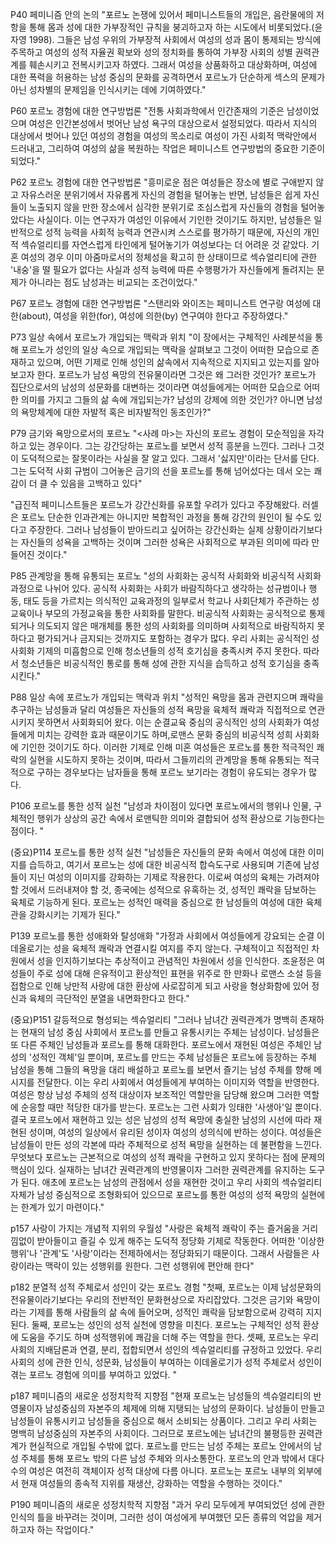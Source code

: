 P40 페미니즘 안의 논의
"포르노 논쟁에 있어서 페미니스트들의 개입은, 음란물에의 저항을 통해 몸과 성에 대한 가부장적인 규칙을 붕괴하고자 하는 시도에서 비롯되었다.(윤자영 1998). 그들은 남성 우위의 가부장적 사회에서 여성의 성과 몸이 통제되는 방식에 주목하고 여성의 성적 자율권 확보와 성의 정치화를 통하여 가부장 사회의 성별 권력관계를 훼손시키고 전복시키고자 하였다. 그래서 여성을 상품화하고 대상화하며, 여성에 대한 폭력을 허용하는 남성 중심의 문화를 공격하면서  포르노가 단순하게 섹스의 문제가 아닌 성차별의 문제임을 인식시키는 데에 기여하였다."

P60 포르노 경험에 대한 연구방법론
"전통 사회과학에서 인간존재의 기준은 남성이었으며 여성은 인간본성에서 벗어난 남성 욕구의 대상으로서 설정되었다. 따라서 지식의 대상에서 벗어나 있던 여성의 경험을 여성의 목소리로 여성이 가진 사회적 맥락안에서 드러내고, 그리하여 여성의 삶을 복원하는 작업은 페미니스트 연구방법의 중요한 기준이 되었다."

P62 포르노 경험에 대한 연구방법론
"흥미로운 점은 여성들은 장소에 별로 구애받지 않고 자유스러운 분위기에서 자유롭게 자신의 경험을 털어놓는 반면, 남성들은 쉽게 자신들이 노출되지 않을 만한 장소에서 심각한 분위기로 조심스럽게 자신들의 경험을 털어놓았다는 사실이다. 이는 연구자가 여성인 이유에서 기인한 것이기도 하지만, 남성들은 일반적으로 성적 능력을 사회적 능력과 연관시켜 스스로를 평가하기 때문에, 자신의 개인적 섹슈얼리티를 자연스럽게 타인에게 털어놓기가 여성보다는 더 어려운 것 같았다. 기혼 여성의 경우 이미 아줌마로서의 정체성을 확고히 한 상태이므로 섹슈얼리티에 관한 '내숭'을 떨 필요가 없다는 사실과 성적 능력에 따른 수행평가가 자신들에게 돌려지는 문제가 아니라는 점도 남성과는 비교되는 조건이었다."

P67 포르노 경험에 대한 연구방법론
"스탠리와 와이즈는 페미니스트 연구랑 여성에 대한(about), 여성을 위한(for), 여성에 의한(by) 연구여야 한다고 주장하였다."

P73 일상 속에서 포르노가 개입되는 맥락과 위치
"이 장에서는 구체적인 사례분석을 통해 포르노가 성인의 일상 속으로 개입되는 맥락을 살펴보고 그것이 어떠한 모습으로 존재하고 있으며, 어떤 기제로 인해 성인의 삶속에서 지속적으로 지지되고 있는지를 알아보고자 한다. 포르노가 남성 욕망의 전유물이라면 그것은 왜 그러한 것인가? 포르노가 집단으로서의 남성의 성문화를 대변하는 것이라면 여성들에게는 어떠한 모습으로 어떠한 의미를 가지고 그들의 삶 속에 개입되는가? 남성의 강제에 의한 것인가? 아니면 남성의 욕망체계에 대한 자발적 혹은 비자발적인 동조인가?"

P79 금기와 욕망으로서의 포르노
"<사례 마>는 자신의 포르노 경험이 모순적임을 자각하고 있는 경우이다. 그는 강간당하는 포르노를 보면서 성적 흥분을 느낀다. 그러나 그것이 도덕적으로는 잘못이라는 사실을 잘 알고 있다. 그래서 '싫지만'이라는 단서를 단다. 그는 도덕적 사회 규범이 그어놓은 금기의 선을 포르노를 통해 넘어섰다는 데서 오는 쾌감이 더 클 수 있음을 고백하고 있다"

"급진적 페미니스트들은 포르노가 강간신화를 유포할 우려가 있다고 주장해왔다. 러셀은 포르노 단순한 인과관계는 아니지만 복합적인 과정을 통해 강간의 원인이 될 수도 있다고 주장한다. 그러나 남성들이 받아드리고 싶어하는 강간신화는 실제 상황이라기보다는 자신들의 성욕을 고백하는 것이며 그러한 성욕은 사회적으로 부과된 의미에 따라 만들어진 것이다."

P85 관계망을 통해 유통되는 포르노
"성의 사회화는 공식적 사회화와 비공식적 사회화 과정으로 나뉘어 있다. 공식적 사회화는 사회가 바람직하다고 생각하는 성규범이나 행동, 태도 등을 가르치는 의식적인 교육과정의 일부로서 학교나 사회단체가 주관하는 성교육이나 부모의 가정교육을 통한 사회화를 말한다. 비공식적 사회화는 공식적으로 통제되거나 의도되지 않은 매개체를 통한 성의 사회화를 의미하며 사회적으로 바람직하지 못하다고 평가되거나 금지되는 것까지도 포함하는 경우가 많다. 우리 사회는 공식적인 성 사회화 기제의 미흡함으로 인해 청소년들의 성적 호기심을 충족시켜 주지 못한다. 따라서 청소년들은 비공식적인 통로를 통해 성에 관한 지식을 습득하고 성적 호기심을 충족시킨다."

P88 일상 속에 포르노가 개입되는 맥락과 위치
"성적인 욕망을 몸과 관련지으며 쾌락을 추구하는 남성들과 달리 여성들은 자신들의 성적 욕망을 육체적 쾌락과 직접적으로 연관시키지 못하면서 사회화되어 왔다. 이는 순결교육 중심의 공식적인 성의 사회화가 여성들에게 미치는 강력한 효과 때문이기도 하며,로맨스 문화 중심의 비공식적 성희 사회화에 기인한 것이기도 하다. 이러한 기제로 인해 미혼 여성들은 포르노를 통한 적극적인 쾌락의 실현을 시도하지 못하는 것이며, 따라서 그들끼리의 관계망을 통해 유통되는 적극적으로 구하는 경우보다는 남자들을 통해 포르노 보기라는 경험이 유도되는 경우가 많다.

P106 포르노를 통한 성적 실천
"남성과 차이점이 있다면 포르노에서의 행위나 인물, 구체적인 행위가 상상의 공간 속에서 로맨틱한 의미와 결합되어 성적 환상으로 기능한다는 점이다. "

(중요)P114 포르노를 통한 성적 실천
"남성들은 자신들의 문화 속에서 여성에 대한 이미지를 습득하고, 여기서 포르노는 성에 대한 비공식적 합슥도구로 사용되며 기존에 남성들이 지닌 여성의 이미지를 강화하는 기제로 작용한다. 이로써 여성의 육체는 가려져야 할 것에서 드러내져야 할 것, 종국에는 성적으로 유혹하는 것, 성적인 쾌락을 담보하는 육체로 기능하게 된다. 포르노는 성적인 매력을 중심으로 한 남성들의 여성에 대한 육체관을 강화시키는 기제가 된다."

P139 포르노를 통한 성애화와 탈성애화
"가정과 사회에서 여성들에게 강요되는 순결 이데올로기는 성을 육체적 쾌락과 연결시킬 여지를 주지 않는다. 구체적이고 직접적인 차원에서 성을 인지하기보다는 추상적이고 관념적인 차원에서 성을 인식한다. 조윤정은 여성들이 주로 성에 대해 은유적이고 환상적인 표현을 위주로 한 만화나 로맨스 소설 등을 접함으로 인해 낭만적 사랑에 대한 환상에 사로잡히게 되고 사랑을 형상화함에 있어 정신과 육체의 극단적인 분열을 내면화한다고 한다."

(중요)P151 갈등적으로 형성되는 섹슈얼리티
"그러나 남녀간 권력관계가 명백히 존재하는 현재의 남성 중심 사회에서 포르노를 만들고 유통시키는 주체는 남성이다. 남성들은 또 다른 주체인 남성들과 포르노를 통해 대화한다. 포르노에서 재현된 여성은 주체인 남성의 '성적인 객체'일 뿐이며, 포르노를 만드는 주체 남성들은 포르노에 등장하는 주체 남성을 통해 그들의 욕망을 대리 배설하고 포르노를 보면서 즐기는 남성 주체를 향해 메시지를 전달한다. 이는 우리 사회에서 여성들에게 부여하는 이미지와 역할을 반영한다. 여성은 항상 남성 주체의 성적 대상이자 보조적인 역할만을 담당해 왔으며 그러한 역할에 순응할 때만 적당한 대가를 받는다. 포르노는 그런 사회가 잉태한 '사생아'일 뿐이다.
결국 포르노에서 재현하고 있는 성은 남성의 성적 욕망에 충실한 남성의 시선에 따라 재현된 성이며, 여성의 일상에서 유리된 성이자 여성의 성의식에 반하는 성이다. 여성들은 남성들이 만든 성의 각본에 따라 주체적으로 성적 욕망을 실현하는 데 불편함을 느낀다. 무엇보다 포르노는 근본적으로 여성의 성적 쾌락을 구현하고 있지 못하다는 점에 문제의 핵심이 있다. 실재하는 남녀간 권력관계의 반영물이자 그러한 권력관계를 유지하는 도구가 된다. 애초에 포르노는 남성의 관점에서 성을 재현한 것이고 우리 사회의 섹슈얼리티 자체가 남성 중심적으로 조형화되어 있으므로 포르노를 통한 여성의 성적 욕망의 실현에는 한계가 있기 마련이다."

p157 사랑이 가지는 개념적 지위의 우월성
"사랑은 육체적 쾌락이 주는 즐거움을 거리낌없이 받아들이고 즐길 수 있게 해주는 도덕적 정당화 기제로 작동한다. 어떠한 '이상한 행위'나 '관계'도 '사랑'이라는 전제하에서는 정당화되기 때문이다. 그래서 사람들은 사랑이라는 맥락이 있는 성행위를 원한다. 그런 성행위에 편안해 한다"

p182 분열적 성적 주체로서 성인이 갖는 포르노 경험
"첫째, 포르노는 이제 남성문화의 전유물이라기보다는 우리의 전반적인 문화현상으로 자리잡았다. 그것은 금기와 욕망이라는 기제를 통해 사람들의 삶 속에 들어오며, 성적인 쾌락을 담보함으로써 강력히 지지된다.
둘째, 포르노는 성인의 성적 실천에 영향을 미친다. 포르노는 구체적인 성적 환상에 도움을 주기도 하며 성적행위에 쾌감을 더해 주는 역할을 한다.
셋째, 포르노는 우리 사회의 지배담론과 연결, 분리, 접합되면서 성인의 섹슈얼리티를 규정하고 있었다. 우리 사회의 성에 관한 인식, 성문화, 남성들이 부여하는 이데올로기가 성적 주체로서 성인이 겪는 포르노 경험에 의미를 부여하고 있었다. "

p187 페미니즘의 새로운 성정치학적 지향점
"현재 포르노는 남성들의 섹슈얼리티의 반영물이자 남성중심의 자본주의 체제에 의해 지탱되는 남성의 문화이다. 남성들이 만들고 남성들이 유통시키고 남성들을 중심으로 해서 소비되는 상품이다. 그리고 우리 사회는 명백히 남성중심의 자본주의 사회이다. 그러므로 포르노에는 남녀간의 불평등한 권력관계가 현실적으로 개입될 수밖에 없다. 포르노를 만드는 남성 주체는 포르노 안에서의 남성 주체를 통해 포르노 밖의 다른 남성 주체와 의사소통한다. 포르노의 안과 밖에서 대다수의 여성은 여전히 객체이자 성적 대상에 다름 아니다. 포르노는 포르노 내부의 외부에서 현재 여성들의 종속적 지위를 재생산, 강화하는 역할을 수행하는 것이다."

P190 페미니즘의 새로운 성정치학적 지향점
"과거 우리 모두에게 부여되었던 성에 관한 인식의 틀을 바꾸려는 것이며, 그러한 성이 여성에게 부여했던 모든 종류의 억압을 제거하고자 하는 작업이다."